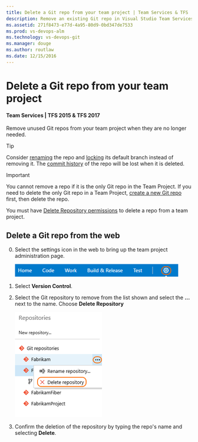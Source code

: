 ```yaml
---
title: Delete a Git repo from your team project | Team Services & TFS
description: Remove an existing Git repo in Visual Studio Team Services or Team Foundation Server team project
ms.assetid: 271f8473-e77d-4a95-80d9-0bd347de7533
ms.prod: vs-devops-alm
ms.technology: vs-devops-git
ms.manager: douge
ms.author: routlaw
ms.date: 12/15/2016
---
```


# Delete a Git repo from your team project
#### Team Services | TFS 2015 & TFS 2017

Remove unused Git repos from your team project when they are no longer needed. 

>[!TIP]
> Consider [renaming](repo-rename.md) the repo and [locking](lock-branches.md) its default branch instead of removing it. The [commit history](tutorial/history.md) of the repo will be lost when it is deleted.   

>[!IMPORTANT]
> You cannot remove a repo if it is the only Git repo in the Team Project. If you need to delete the only Git repo in a Team Project, [create a new Git repo](create-new-repo.md) first, then delete the repo.
>      
> You must have [Delete Repository permissions](../setup-admin/permissions.md#git-repository) to delete a repo from a team project. 

## Delete a Git repo from the web 

0. Select the settings icon in the web to bring up the team project administration page.

   ![open up the administrative area of the team services web portal for your team project](_img/pull-requests/gear_icon_settings.png)
   
0. Select **Version Control**.

0. Select the Git repository to remove from the list shown and select the **...** next to the name. Choose **Delete Repository**

   ![remove the team services repo using the ellipses link next to the repo name](_img/repo-mgmt/remove-repo.png)
   
0. Confirm the deletion of the repository by typing the repo's name and selecting **Delete**.

